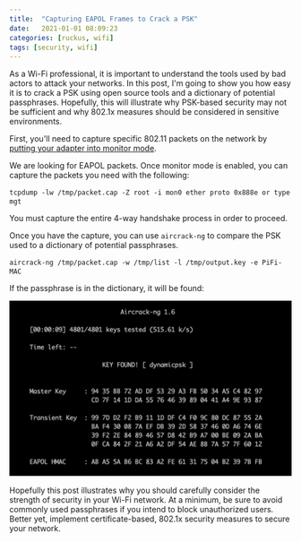 ```yaml
---
title:  "Capturing EAPOL Frames to Crack a PSK"
date:   2021-01-01 08:09:23
categories: [ruckus, wifi]
tags: [security, wifi]
---
```


As a Wi-Fi professional, it is important to understand the tools used by bad actors to attack your networks. In this post, I'm going to show you how easy it is to crack a PSK using open source tools and a dictionary of potential passphrases. Hopefully, this will illustrate why PSK-based security may not be sufficient and why 802.1x measures should be considered in sensitive environments.

First, you'll need to capture specific 802.11 packets on the network by [putting your adapter into monitor mode][monitor].

We are looking for EAPOL packets. Once monitor mode is enabled, you can capture the packets you need with the following:
```
tcpdump -lw /tmp/packet.cap -Z root -i mon0 ether proto 0x888e or type mgt
```

You must capture the entire 4-way handshake process in order to proceed.

Once you have the capture, you can use `aircrack-ng` to compare the PSK used to a dictionary of potential passphrases. 

```
aircrack-ng /tmp/packet.cap -w /tmp/list -l /tmp/output.key -e PiFi-MAC
```

If the passphrase is in the dictionary, it will be found:

![aircrack-output](/images/aircrack.png)

Hopefully this post illustrates why you should carefully consider the strength of security in your Wi-Fi network. At a minimum, be sure to avoid commonly used passphrases if you intend to block unauthorized users. Better yet, implement certificate-based, 802.1x security measures to secure your network.

[monitor]: /2021/monitor-mode/